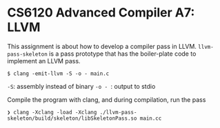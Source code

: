 # CS6120 Advanced Compiler A7: LLVM

This assignment is about how to develop a compiler pass in LLVM. 
`llvm-pass-skeleton` is a pass prototype that has the boiler-plate code to implement an LLVM pass.


```
$ clang -emit-llvm -S -o - main.c
```
`-S`: assembly instead of binary
`-o - `: output to stdio

Compile the program with clang, and during compilation, run the pass
```
❯ clang -Xclang -load -Xclang ./llvm-pass-skeleton/build/skeleton/libSkeletonPass.so main.cc
```